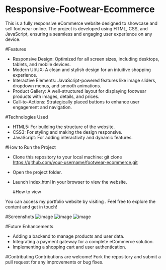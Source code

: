 # Responsive-Footwear-Ecommerce
This is a fully responsive eCommerce website designed to showcase and sell footwear online. The project is developed using HTML, CSS, and JavaScript, ensuring a seamless and engaging user experience on any device.

#Features
- Responsive Design: Optimized for all screen sizes, including desktops, tablets, and mobile devices.
- Modern UI/UX: A clean and stylish design for an intuitive shopping experience.
- Interactive Elements: JavaScript-powered features like image sliders, dropdown menus, and smooth animations.
- Product Gallery: A well-structured layout for displaying footwear products with images, details, and prices.
- Call-to-Actions: Strategically placed buttons to enhance user engagement and navigation.

#Technologies Used
- HTML5: For building the structure of the website.
- CSS3: For styling and making the design responsive.
- JavaScript: For adding interactivity and dynamic features.

#How to Run the Project
- Clone this repository to your local machine:
git clone https://github.com/your-username/footwear-ecommerce.git  
- Open the project folder.
- Launch index.html in your browser to view the website.

  #How to view

You can access my portfolio website by visiting . Feel free to explore the content and get in touch!

#Screenshots
![image](https://github.com/user-attachments/assets/3c258d65-2bea-4d96-9d94-28e8214c60eb)
![image](https://github.com/user-attachments/assets/65cbcbb0-a493-420c-988e-ebeff48211c4)
![image](https://github.com/user-attachments/assets/8f5ddafb-eb23-466f-a6a6-f27bcaad5b2b)

#Future Enhancements
- Adding a backend to manage products and user data.
- Integrating a payment gateway for a complete eCommerce solution.
- Implementing a shopping cart and user authentication.
  
#Contributing
Contributions are welcome! Fork the repository and submit a pull request for any improvements or bug fixes.

